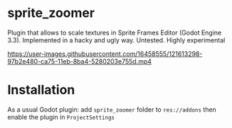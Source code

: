# sprite_zoomer
Plugin that allows to scale textures in Sprite Frames Editor (Godot Engine 3.3). Implemented in a hacky and ugly way. Untested. Highly experimental


https://user-images.githubusercontent.com/16458555/121613298-97b2e480-ca75-11eb-8ba4-5280203e755d.mp4


# Installation
As a usual Godot plugin: add `sprite_zoomer` folder to `res://addons` then enable the plugin in `ProjectSettings`
